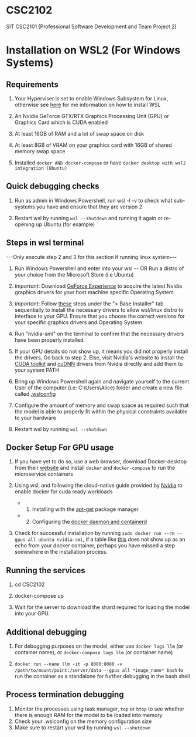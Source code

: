 # CSC2102
SIT CSC2101 (Professional Software Development and Team Project 2)

# Installation on WSL2 (For Windows Systems)

## Requirements
1. Your Hyperviser is set to enable Windows Subsystem for Linux, otherwise see [here](https://learn.microsoft.com/en-us/windows/wsl/install) for me information on how to install WSL

2. An Nvidia GeForce GTX/RTX Graphics Processing Unit (GPU) or Graphics Card which is CUDA enabled

3. At least 16GB of RAM and a lot of swap space on disk

4. At least 8GB of VRAM on your graphics card with 16GB of shared memory swap space

5. Installed ```docker AND docker-compose``` or have ```docker desktop with wsl2 integration (Ubuntu)```

## Quick debugging checks
1. Run as admin in Windows Powershell, run wsl -l -v to check what sub-systems you have and ensure that they are version 2

2. Restart wsl by running ```wsl --shutdown``` and running it again or re-opening up Ubuntu (for example)


## Steps in wsl terminal
---Only execute step 2 and 3 for this section if running linux system---
1. Run Windows Powershell and enter into your wsl -- OR Run a distro of your choice from the Microsoft Store (i.e Ubuntu)

2. *Important*: Download [GeForce Experience](https://www.nvidia.com/en-sg/geforce/geforce-experience/download/) to acquire the latest Nvidia graphics drivers for your host machine specific Operating System

3. *Important*: Follow [these](https://developer.nvidia.com/cuda-downloads?target_os=Linux&target_arch=x86_64&Distribution=WSL-Ubuntu&target_version=2.0&target_type=deb_local) steps under the "> Base Installer" tab sequentially to install the necessary drivers to allow wsl/linux distro to interface to your GPU. Ensure that you choose the correct versions for your specific graphics drivers and Operating System

4. Run "nvidia-smi" on the terminal to confirm that the necessary drivers have been properly installed.

5. If your GPU details do not show up, it means you did not properly install the drivers, Go back to step 2. Else, visit Nvidia's website to install the [CUDA toolkit](https://developer.nvidia.com/cuda-downloads) and [cuDNN](https://developer.nvidia.com/cudnn) drivers from Nvidia directly and add them to your system PATH

6. Bring up Windows Powershell again and navigate yourself to the current User of the computer (i.e: C:\Users\Alice) folder and create a new file called [.wslconfig](./images/wslconfig_file.PNG)

7. Configure the amount of memory and swap space as required such that the model is able to properly fit within the physical constraints available to your hardware

8. Restart wsl by running ```wsl --shutdown```

## Docker Setup For GPU usage

1. If you have yet to do so, use a web browser, download Docker-desktop from their [website](https://www.docker.com/products/docker-desktop/) and install ```docker``` and ```docker-compose``` to run the microservice containers

2. Using wsl, and following the cloud-native guide provided by [Nvidia](https://docs.nvidia.com/datacenter/cloud-native/container-toolkit/latest/install-guide.html#installing-with-apt) to enable docker for cuda ready workloads

    - 1. Installing with the [apt-get](./images/aptget.png) package manager

    - 2. Configuring the [docker daemon and containerd](./images/docker_daemon.png)

3. Check for successful installation by running ```sudo docker run --rm --gpus all ubuntu nvidia-smi```, if a table like [this](./images/nvidiasmi.png) does not show up as an echo from your docker container, perhaps you have missed a step somewhere in the installation process.

## Running the services
1. cd CSC2102

2. docker-compose up

3. Wait for the server to download the shard required for loading the model into your GPU.

## Additional debugging
1. For debugging purposes on the model, either use ```docker logs llm``` (or container name), or ```docker-compose logs llm``` (or container name)

2. ```docker run --name llm -it -p 8080:8080 -v /path/to/mount/point:/server/data --gpus all *image_name* bash``` to run the container as a standalone for further debugging in the bash shell

## Process termination debugging
1. Monitor the processes using task manager, ```top``` or ```htop```  to see whether there is enough RAM for the model to be loaded into memory
2. Check your .wslconfig on the memory configuration size
3. Make sure to restart your wsl by running ```wsl --shutdown```
